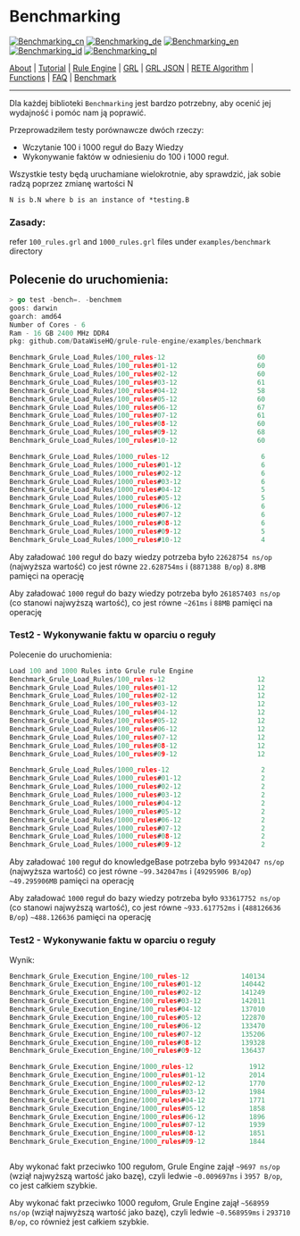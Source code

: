 # Benchmarking


[![Benchmarking_cn](https://github.com/yammadev/flag-icons/blob/master/png/CN.png?raw=true)](../cn/Benchmarking_cn.md)
[![Benchmarking_de](https://github.com/yammadev/flag-icons/blob/master/png/DE.png?raw=true)](../de/Benchmarking_de.md)
[![Benchmarking_en](https://github.com/yammadev/flag-icons/blob/master/png/GB.png?raw=true)](../en/Benchmarking_en.md)
[![Benchmarking_id](https://github.com/yammadev/flag-icons/blob/master/png/ID.png?raw=true)](../id/Benchmarking_id.md)
[![Benchmarking_pl](https://github.com/yammadev/flag-icons/blob/master/png/PL.png?raw=true)](../pl/Benchmarking_pl.md)

[About](About_pl.md) | [Tutorial](Tutorial_pl.md) | [Rule Engine](RuleEngine_pl.md) | [GRL](GRL_pl.md) | [GRL JSON](GRL_JSON_pl.md) | [RETE Algorithm](RETE_pl.md) | [Functions](Function_pl.md) | [FAQ](FAQ_pl.md) | [Benchmark](Benchmarking_pl.md)

---

Dla każdej biblioteki `Benchmarking` jest bardzo potrzebny, aby ocenić jej wydajność i pomóc nam ją poprawić.

Przeprowadziłem testy porównawcze dwóch rzeczy:
* Wczytanie 100 i 1000 reguł do Bazy Wiedzy
* Wykonywanie faktów w odniesieniu do 100 i 1000 reguł.

Wszystkie testy będą uruchamiane wielokrotnie, aby sprawdzić, jak sobie radzą poprzez zmianę wartości N 

`N is b.N where b is an instance of *testing.B`

### Zasady:
refer `100_rules.grl` and `1000_rules.grl` files under `examples/benchmark` directory

Polecenie do uruchomienia: 
---
```go
> go test -bench=. -benchmem
goos: darwin
goarch: amd64
Number of Cores - 6
Ram - 16 GB 2400 MHz DDR4
pkg: github.com/DataWiseHQ/grule-rule-engine/examples/benchmark

Benchmark_Grule_Load_Rules/100_rules-12                       60          20968700 ns/op         8871574 B/op     216554 allocs/op
Benchmark_Grule_Load_Rules/100_rules#01-12                    60          20800060 ns/op         8871255 B/op     216552 allocs/op
Benchmark_Grule_Load_Rules/100_rules#02-12                    60          21284699 ns/op         8871410 B/op     216553 allocs/op
Benchmark_Grule_Load_Rules/100_rules#03-12                    61          20414968 ns/op         8871317 B/op     216552 allocs/op
Benchmark_Grule_Load_Rules/100_rules#04-12                    58          20618596 ns/op         8871612 B/op     216554 allocs/op
Benchmark_Grule_Load_Rules/100_rules#05-12                    60          21217303 ns/op         8871294 B/op     216552 allocs/op
Benchmark_Grule_Load_Rules/100_rules#06-12                    67          21312189 ns/op         8871592 B/op     216554 allocs/op
Benchmark_Grule_Load_Rules/100_rules#07-12                    61          20592475 ns/op         8871213 B/op     216552 allocs/op
Benchmark_Grule_Load_Rules/100_rules#08-12                    60          22628754 ns/op         8871388 B/op     216553 allocs/op
Benchmark_Grule_Load_Rules/100_rules#09-12                    68          21192157 ns/op         8871223 B/op     216552 allocs/op
Benchmark_Grule_Load_Rules/100_rules#10-12                    60          21242572 ns/op         8871226 B/op     216552 allocs/op

Benchmark_Grule_Load_Rules/1000_rules-12                       6         209761389 ns/op        88641262 B/op    2141287 allocs/op
Benchmark_Grule_Load_Rules/1000_rules#01-12                    6         204268674 ns/op        88644670 B/op    2141304 allocs/op
Benchmark_Grule_Load_Rules/1000_rules#02-12                    6         210895687 ns/op        88639476 B/op    2141278 allocs/op
Benchmark_Grule_Load_Rules/1000_rules#03-12                    6         214102248 ns/op        88642209 B/op    2141293 allocs/op
Benchmark_Grule_Load_Rules/1000_rules#04-12                    5         268977045 ns/op        88639793 B/op    2141279 allocs/op
Benchmark_Grule_Load_Rules/1000_rules#05-12                    5         211837045 ns/op        88641822 B/op    2141289 allocs/op
Benchmark_Grule_Load_Rules/1000_rules#06-12                    6         221863753 ns/op        88642209 B/op    2141293 allocs/op
Benchmark_Grule_Load_Rules/1000_rules#07-12                    6         223676073 ns/op        88643585 B/op    2141299 allocs/op
Benchmark_Grule_Load_Rules/1000_rules#08-12                    6         224317362 ns/op        88643070 B/op    2141297 allocs/op
Benchmark_Grule_Load_Rules/1000_rules#09-12                    5         241930711 ns/op        88641422 B/op    2141289 allocs/op
Benchmark_Grule_Load_Rules/1000_rules#10-12                    4         261857403 ns/op        88637592 B/op    2141269 allocs/op

```

Aby załadować `100` reguł do bazy wiedzy potrzeba było `22628754 ns/op` (najwyższa wartość) co jest równe `22.628754ms` i (`8871388 B/op`) `8.8MB` pamięci na operację

Aby załadować `1000` reguł do bazy wiedzy potrzeba było `261857403 ns/op` (co stanowi najwyższą wartość), co jest równe `~261ms` i `88MB` pamięci na operację

### Test2 - Wykonywanie faktu w oparciu o reguły
Polecenie do uruchomienia: 
```go
Load 100 and 1000 Rules into Grule rule Engine
Benchmark_Grule_Load_Rules/100_rules-12                       12          96674568 ns/op        49297966 B/op     731119 allocs/op
Benchmark_Grule_Load_Rules/100_rules#01-12                    12          97915910 ns/op        49293839 B/op     731103 allocs/op
Benchmark_Grule_Load_Rules/100_rules#02-12                    12          97716674 ns/op        49293398 B/op     731129 allocs/op
Benchmark_Grule_Load_Rules/100_rules#03-12                    12          97227219 ns/op        49299542 B/op     731145 allocs/op
Benchmark_Grule_Load_Rules/100_rules#04-12                    12          99342047 ns/op        49295906 B/op     731131 allocs/op
Benchmark_Grule_Load_Rules/100_rules#05-12                    12          98636912 ns/op        49297570 B/op     731228 allocs/op
Benchmark_Grule_Load_Rules/100_rules#06-12                    12          98414282 ns/op        49297168 B/op     731122 allocs/op
Benchmark_Grule_Load_Rules/100_rules#07-12                    12          97733003 ns/op        49299440 B/op     731184 allocs/op
Benchmark_Grule_Load_Rules/100_rules#08-12                    12          98122635 ns/op        49297690 B/op     731132 allocs/op
Benchmark_Grule_Load_Rules/100_rules#09-12                    12          98451525 ns/op        49292262 B/op     731055 allocs/op

Benchmark_Grule_Load_Rules/1000_rules-12                       2         933617752 ns/op        488126636 B/op   7239752 allocs/op
Benchmark_Grule_Load_Rules/1000_rules#01-12                    2         926896605 ns/op        488120920 B/op   7239869 allocs/op
Benchmark_Grule_Load_Rules/1000_rules#02-12                    2         928509980 ns/op        488118076 B/op   7239757 allocs/op
Benchmark_Grule_Load_Rules/1000_rules#03-12                    2         926093793 ns/op        488119492 B/op   7239927 allocs/op
Benchmark_Grule_Load_Rules/1000_rules#04-12                    2         924214904 ns/op        488154840 B/op   7240215 allocs/op
Benchmark_Grule_Load_Rules/1000_rules#05-12                    2         928009912 ns/op        488078180 B/op   7239902 allocs/op
Benchmark_Grule_Load_Rules/1000_rules#06-12                    2         925822584 ns/op        488082700 B/op   7239303 allocs/op
Benchmark_Grule_Load_Rules/1000_rules#07-12                    2         923116273 ns/op        488088032 B/op   7239301 allocs/op
Benchmark_Grule_Load_Rules/1000_rules#08-12                    2         924545950 ns/op        488103888 B/op   7240207 allocs/op
Benchmark_Grule_Load_Rules/1000_rules#09-12                    2         930476936 ns/op        488166652 B/op   7240389 allocs/op


```

Aby załadować `100` reguł do knowledgeBase potrzeba było `99342047 ns/op` (najwyższa wartość) co jest równe `~99.342047ms` i (`49295906 B/op`) `~49.295906MB` pamięci na operację

Aby załadować `1000` reguł do bazy wiedzy potrzeba było `933617752 ns/op` (co stanowi najwyższą wartość), co jest równe `~933.617752ms` i (`488126636 B/op`) `~488.126636` pamięci na operację

### Test2 - Wykonywanie faktu w oparciu o reguły
Wynik:
```go
Benchmark_Grule_Execution_Engine/100_rules-12             140134              8175 ns/op            3939 B/op         59 allocs/op
Benchmark_Grule_Execution_Engine/100_rules#01-12          140442              8240 ns/op            3939 B/op         59 allocs/op
Benchmark_Grule_Execution_Engine/100_rules#02-12          141249              8151 ns/op            3937 B/op         59 allocs/op
Benchmark_Grule_Execution_Engine/100_rules#03-12          142011              8191 ns/op            3935 B/op         59 allocs/op
Benchmark_Grule_Execution_Engine/100_rules#04-12          137010              8226 ns/op            3947 B/op         59 allocs/op
Benchmark_Grule_Execution_Engine/100_rules#05-12          122870              9112 ns/op            3989 B/op         59 allocs/op
Benchmark_Grule_Execution_Engine/100_rules#06-12          133470              9697 ns/op            3957 B/op         59 allocs/op
Benchmark_Grule_Execution_Engine/100_rules#07-12          135206              8210 ns/op            3952 B/op         59 allocs/op
Benchmark_Grule_Execution_Engine/100_rules#08-12          139328              8213 ns/op            3941 B/op         59 allocs/op
Benchmark_Grule_Execution_Engine/100_rules#09-12          136437              8287 ns/op            3949 B/op         59 allocs/op

Benchmark_Grule_Execution_Engine/1000_rules-12              1912            525881 ns/op          273244 B/op       3843 allocs/op
Benchmark_Grule_Execution_Engine/1000_rules#01-12           2014            508415 ns/op          260310 B/op       3651 allocs/op
Benchmark_Grule_Execution_Engine/1000_rules#02-12           1770            568959 ns/op          293710 B/op       4147 allocs/op
Benchmark_Grule_Execution_Engine/1000_rules#03-12           1984            513188 ns/op          263958 B/op       3706 allocs/op
Benchmark_Grule_Execution_Engine/1000_rules#04-12           1771            566971 ns/op          293550 B/op       4145 allocs/op
Benchmark_Grule_Execution_Engine/1000_rules#05-12           1858            541169 ns/op          280695 B/op       3954 allocs/op
Benchmark_Grule_Execution_Engine/1000_rules#06-12           1896            530956 ns/op          275395 B/op       3875 allocs/op
Benchmark_Grule_Execution_Engine/1000_rules#07-12           1939            522682 ns/op          269694 B/op       3790 allocs/op
Benchmark_Grule_Execution_Engine/1000_rules#08-12           1851            545408 ns/op          281652 B/op       3968 allocs/op
Benchmark_Grule_Execution_Engine/1000_rules#09-12           1844            543697 ns/op          282657 B/op       3983 allocs/op



```

Aby wykonać fakt przeciwko 100 regułom, Grule Engine zajął `~9697 ns/op` (wziął najwyższą wartość jako bazę), czyli ledwie `~0.009697ms` i `3957 B/op`, co jest całkiem szybkie.

Aby wykonać fakt przeciwko 1000 regułom, Grule Engine zajął `~568959 ns/op` (wziął najwyższą wartość jako bazę), czyli ledwie `~0.568959ms` i `293710 B/op`, co również jest całkiem szybkie.


